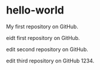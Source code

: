 # hello-world
My first repository on GitHub.

eidt first repository on GitHub.

edit second repository on GitHub.

edit third repository on GitHub 1234.